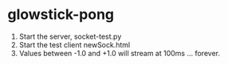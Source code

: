 # glowstick-pong

1. Start the server, socket-test.py
2. Start the test client newSock.html
3. Values between -1.0 and +1.0 will stream at 100ms ... forever.
